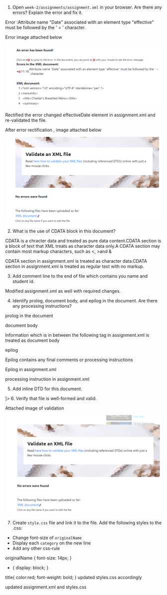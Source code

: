 1. Open `week-2/assignments/assignment.xml` in your browser. Are there any errors? Explain the error and fix it.

Error :Attribute name "Date" associated with an element type "effective" must be followed by the ' = ' character.

Error image attached below

![image info](/week-2/assignments/images/errorimage.png)

Rectified the error changed effectiveDate element in assignment.xml and re-validated the file.

After error rectification , image attached below

![image info](/week-2/assignments/images/errorfree.png)

2. What is the use of CDATA block in this document?

CDATA is a chracter data and treated as pure data content.CDATA section is a block of text that XML treats as character data only.A CDATA section may contain most markup characters, such as <, >and &

CDATA section in assignment.xml is treated as character data.CDATA section in assignment.xml is treated as regular text with no markup.

3. Add comment line to the end of file which contains you name and student id.

 <!--
    Name:Tummala Harshitha
    Student_id:N01490310
  -->
  Modified assignment.xml as well with required changes.

4. Identify prolog, document body, and epilog in the document. Are there any processing instructions?

prolog in the document

<?xml version="1.0" encoding="UTF-8" standalone="yes" ?>


document body

Information which is in between the following tag  in assignment.xml is treated as document body
<menuInfo> </menuInfo>

epilog 

Epilog contains any final comments or processing instructions

Epilog in assignment.xml

  <!--
    Name:Tummala Harshitha
    Student_id:N01490310
  -->

processing instruction in assignment.xml


<?xml-stylesheet type="text/css" href="style.css"?>

5. Add inline DTD for this document.

<!DOCTYPE menuInfo 
[
  <!ELEMENT menuInfo (title, summary,effectiveDate, menu+)>
  <!ELEMENT menu (category, menuItem+)>
  <!ELEMENT menuItem (itemName,description,price,indicator*)>
  <!ELEMENT itemName (originalName, oldName*)>
  <!ELEMENT title (#PCDATA)>
  <!ELEMENT summary (#PCDATA)>
  <!ELEMENT effectiveDate (#PCDATA)>
  <!ELEMENT category (#PCDATA)>
  <!ELEMENT originalName (#PCDATA)>
  <!ELEMENT oldName (#PCDATA)>
  <!ELEMENT description (#PCDATA)>
  <!ELEMENT price (#PCDATA)>
  <!ELEMENT indicator (#PCDATA)>
]>
6. Verify that file is well-formed and valid.

Attached image of validation

![image info](/week-2/assignments/images/revalidatedfile.png)

7. Create `style.css` file and link it to the file. Add the following styles to the .css:

- Change font-size of `originalName`
- Display each `category` on the new line
- Add any other css-rule


originalName {
  font-size: 14px;
}

* {
  display: block;
}

title{
  color:red;
  font-weight: bold;
}
updated styles.css accordingly 

updated assignment.xml and styles.css



